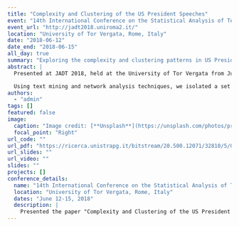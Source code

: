 ```yaml
---
title: "Complexity and Clustering of the US President Speeches"
event: "14th International Conference on the Statistical Analysis of Textual Data (JADT 2018)"
event_url: "http://jadt2018.uniroma2.it/"
location: "University of Tor Vergata, Rome, Italy"
date: "2018-06-12"
date_end: "2018-06-15"
all_day: true
summary: "Exploring the complexity and clustering patterns in US Presidential speeches through text mining and network analysis."
abstract: |
  Presented at JADT 2018, held at the University of Tor Vergata from June 12-15, 2018, this work explores the complexity and interconnections within US Presidential speeches. In collaboration with Prof. Roy Cerqueti and Prof. Marcel Ausloos, the study analyzes 951 speeches by 45 presidents, from George Washington to Donald Trump.

  Using text mining and network analysis techniques, we isolated a set of significant economic terms and applied cosine similarity to identify connections between speeches. The results reveal a network structure with a core of interrelated speeches sharing a common economic vocabulary, and a periphery of more isolated addresses. Speeches delivered during economic crises tend to cluster together, characterized by a specific shared vocabulary, distinct from those given in stable periods.
authors:
  - "admin"
tags: []
featured: false
image:
  caption: "Image credit: [**Unsplash**](https://unsplash.com/photos/president-speech)"
  focal_point: "Right"
url_code: ""
url_pdf: "https://ricerca.unistrapg.it/bitstream/20.500.12071/32810/5/GERLI_M._Looking_Through_the_Lens_of_Soc.pdf"
url_slides: ""
url_video: ""
slides: ""
projects: []
conference_details:
  name: "14th International Conference on the Statistical Analysis of Textual Data (JADT 2018)"
  location: "University of Tor Vergata, Rome, Italy"
  dates: "June 12-15, 2018"
  description: |
    Presented the paper "Complexity and Clustering of the US President Speeches" at JADT 2018, held at the University of Tor Vergata, Rome. In collaboration with Prof. Roy Cerqueti and Prof. Marcel Ausloos, this study used text mining and network analysis to examine the complexity and interconnections in US Presidential speeches. The analysis identified a network core of speeches with shared economic language and a periphery of isolated addresses, offering insights into linguistic patterns during economic crises versus stable periods.
---
```

